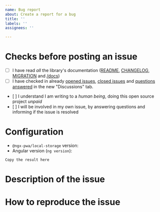 ```yaml
---
name: Bug report
about: Create a report for a bug
title: ''
labels: ''
assignees: ''

---
```


# Checks before posting an issue

- [ ] I have read _all_ the library's documentation ([README](https://github.com/cyrilletuzi/angular-async-local-storage), [CHANGELOG](https://github.com/cyrilletuzi/angular-async-local-storage/blob/main/CHANGELOG.md), [MIGRATION](https://github.com/cyrilletuzi/angular-async-local-storage/blob/main/MIGRATION.md) and [/docs](https://github.com/cyrilletuzi/angular-async-local-storage/tree/main/docs))
- [ ] I have checked in already [opened issues](https://github.com/cyrilletuzi/angular-async-local-storage/issues), [closed issues](https://github.com/cyrilletuzi/angular-async-local-storage/issues?q=is%3Aissue+is%3Aclosed) and [questions answered](https://github.com/cyrilletuzi/angular-async-local-storage/discussions/categories/q-a) in the new "Discussions" tab.
- [ ] I understand I am writing to a *human being*, doing this open source project *unpaid*
- [ ] I will be involved in my own issue, by answering questions and informing if the issue is resolved

<!-- Otherwise the issue will be closed. -->

# Configuration

- `@ngx-pwa/local-storage` version: 
- Angular version (`ng version`):
```
Copy the result here
```

# Description of the issue

<!-- Be precise, a vague description will not allow to find the problem. -->

# How to reproduce the issue

<!-- Hundred of tests are already checking most scenarios work, so without reproduction steps I will not be able to help. -->

